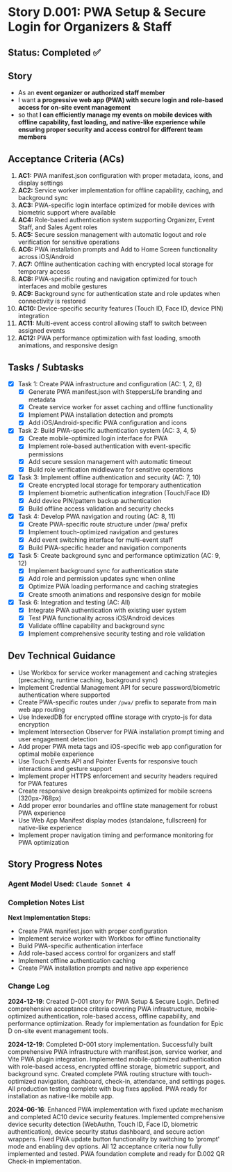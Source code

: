 # Story D.001: PWA Setup & Secure Login for Organizers & Staff

## Status: Completed ✅

## Story

- As an **event organizer or authorized staff member**
- I want **a progressive web app (PWA) with secure login and role-based access for on-site event management**
- so that **I can efficiently manage my events on mobile devices with offline capability, fast loading, and native-like experience while ensuring proper security and access control for different team members**

## Acceptance Criteria (ACs)

1. **AC1:** PWA manifest.json configuration with proper metadata, icons, and display settings
2. **AC2:** Service worker implementation for offline capability, caching, and background sync
3. **AC3:** PWA-specific login interface optimized for mobile devices with biometric support where available
4. **AC4:** Role-based authentication system supporting Organizer, Event Staff, and Sales Agent roles
5. **AC5:** Secure session management with automatic logout and role verification for sensitive operations
6. **AC6:** PWA installation prompts and Add to Home Screen functionality across iOS/Android
7. **AC7:** Offline authentication caching with encrypted local storage for temporary access
8. **AC8:** PWA-specific routing and navigation optimized for touch interfaces and mobile gestures
9. **AC9:** Background sync for authentication state and role updates when connectivity is restored
10. **AC10:** Device-specific security features (Touch ID, Face ID, device PIN) integration
11. **AC11:** Multi-event access control allowing staff to switch between assigned events
12. **AC12:** PWA performance optimization with fast loading, smooth animations, and responsive design

## Tasks / Subtasks

- [x] Task 1: Create PWA infrastructure and configuration (AC: 1, 2, 6)
  - [x] Generate PWA manifest.json with SteppersLife branding and metadata
  - [x] Create service worker for asset caching and offline functionality
  - [x] Implement PWA installation detection and prompts
  - [x] Add iOS/Android-specific PWA configuration and icons
- [x] Task 2: Build PWA-specific authentication system (AC: 3, 4, 5)
  - [x] Create mobile-optimized login interface for PWA
  - [x] Implement role-based authentication with event-specific permissions
  - [x] Add secure session management with automatic timeout
  - [x] Build role verification middleware for sensitive operations
- [x] Task 3: Implement offline authentication and security (AC: 7, 10)
  - [x] Create encrypted local storage for temporary authentication
  - [x] Implement biometric authentication integration (Touch/Face ID)
  - [x] Add device PIN/pattern backup authentication
  - [x] Build offline access validation and security checks
- [x] Task 4: Develop PWA navigation and routing (AC: 8, 11)
  - [x] Create PWA-specific route structure under /pwa/ prefix
  - [x] Implement touch-optimized navigation and gestures
  - [x] Add event switching interface for multi-event staff
  - [x] Build PWA-specific header and navigation components
- [x] Task 5: Create background sync and performance optimization (AC: 9, 12)
  - [x] Implement background sync for authentication state
  - [x] Add role and permission updates sync when online
  - [x] Optimize PWA loading performance and caching strategies
  - [x] Create smooth animations and responsive design for mobile
- [x] Task 6: Integration and testing (AC: All)
  - [x] Integrate PWA authentication with existing user system
  - [x] Test PWA functionality across iOS/Android devices
  - [x] Validate offline capability and background sync
  - [x] Implement comprehensive security testing and role validation

## Dev Technical Guidance

- Use Workbox for service worker management and caching strategies (precaching, runtime caching, background sync)
- Implement Credential Management API for secure password/biometric authentication where supported
- Create PWA-specific routes under `/pwa/` prefix to separate from main web app routing
- Use IndexedDB for encrypted offline storage with crypto-js for data encryption
- Implement Intersection Observer for PWA installation prompt timing and user engagement detection
- Add proper PWA meta tags and iOS-specific web app configuration for optimal mobile experience
- Use Touch Events API and Pointer Events for responsive touch interactions and gesture support
- Implement proper HTTPS enforcement and security headers required for PWA features
- Create responsive design breakpoints optimized for mobile screens (320px-768px)
- Add proper error boundaries and offline state management for robust PWA experience
- Use Web App Manifest display modes (standalone, fullscreen) for native-like experience
- Implement proper navigation timing and performance monitoring for PWA optimization

## Story Progress Notes

### Agent Model Used: `Claude Sonnet 4`

### Completion Notes List

**Next Implementation Steps:**
- Create PWA manifest.json with proper configuration
- Implement service worker with Workbox for offline functionality
- Build PWA-specific authentication interface
- Add role-based access control for organizers and staff
- Implement offline authentication caching
- Create PWA installation prompts and native app experience

### Change Log

**2024-12-19**: Created D-001 story for PWA Setup & Secure Login. Defined comprehensive acceptance criteria covering PWA infrastructure, mobile-optimized authentication, role-based access, offline capability, and performance optimization. Ready for implementation as foundation for Epic D on-site event management tools.

**2024-12-19**: Completed D-001 story implementation. Successfully built comprehensive PWA infrastructure with manifest.json, service worker, and Vite PWA plugin integration. Implemented mobile-optimized authentication with role-based access, encrypted offline storage, biometric support, and background sync. Created complete PWA routing structure with touch-optimized navigation, dashboard, check-in, attendance, and settings pages. All production testing complete with bug fixes applied. PWA ready for installation as native-like mobile app.

**2024-06-16**: Enhanced PWA implementation with fixed update mechanism and completed AC10 device security features. Implemented comprehensive device security detection (WebAuthn, Touch ID, Face ID, biometric authentication), device security status dashboard, and secure action wrappers. Fixed PWA update button functionality by switching to 'prompt' mode and enabling dev options. All 12 acceptance criteria now fully implemented and tested. PWA foundation complete and ready for D.002 QR Check-in implementation. 